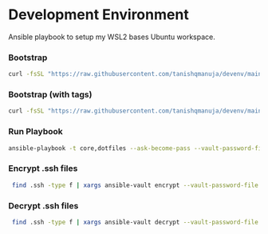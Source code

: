 # Development Environment

Ansible playbook to setup my WSL2 bases Ubuntu workspace.

### Bootstrap

```sh
curl -fsSL "https://raw.githubusercontent.com/tanishqmanuja/devenv/main/bootstrap" | bash 
```

### Bootstrap (with tags)

```sh
curl -fsSL "https://raw.githubusercontent.com/tanishqmanuja/devenv/main/bootstrap" | bash -s -- nvim
```

### Run Playbook

```sh
ansible-playbook -t core,dotfiles --ask-become-pass --vault-password-file ~/vault.key local.yaml
```

### Encrypt .ssh files

```sh
 find .ssh -type f | xargs ansible-vault encrypt --vault-password-file ~/vault.key
```

### Decrypt .ssh files
```sh
 find .ssh -type f | xargs ansible-vault decrypt --vault-password-file ~/vault.key
```